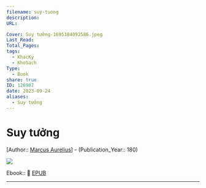 ```yaml
---
filename: suy-tuong
description: 
URL: 

Cover: Suy tưởng-1695384092586.jpeg
Last_Read: 
Total_Pages: 
tags:
  - KhacKy
  - KhoSach
Type:
  - Book
share: true
ID: 126987
date: 2023-09-24
aliases:
  - Suy tưởng
---
```

# Suy tưởng
[Author:: [Marcus Aurelius](Marcus%20Aurelius.md)] - (Publication_Year:: 180)

![](https://i.imgur.com/CcZS1BH.jpg)

Ebook:: 📘 [EPUB](https://onedrive.live.com/download?resid=E92BC60129512289%21139&authkey=!AEPjrMaAhPHRdAM)

---